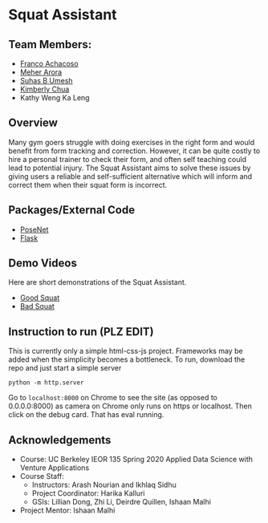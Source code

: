 # Squat Assistant

## Team Members: 
* [Franco Achacoso](https://github.com/fachacoso)
* [Meher Arora](https://github.com/meherarora)
* [Suhas B Umesh](https://github.com/suhasbu)
* [Kimberly Chua](https://github.com/kimberlymchua)
* Kathy Weng Ka Leng

## Overview
Many gym goers struggle with doing exercises in the right form and would benefit from form tracking and correction. However, it can be quite costly to hire a personal trainer to check their form, and often self teaching could lead to potential injury. The Squat Assistant aims to solve these issues by giving users a reliable and self-sufficient alternative which will inform and correct them when their squat form is incorrect.

## Packages/External Code
* [PoseNet](https://github.com/tensorflow/tfjs-models/tree/master/posenet) 
* [Flask](https://flask.palletsprojects.com/en/1.1.x/) 


## Demo Videos
Here are short demonstrations of the Squat Assistant.
* [Good Squat](https://drive.google.com/file/d/1ECyMKL80G-hDKeHzlvBrRAxMvgNQ7yoH/view?usp=sharing)
* [Bad Squat](https://drive.google.com/file/d/1Zsu1nBgmwLyH4WNkSJScRL7RKAcaUjxM/view?usp=sharing)

## Instruction to run (PLZ EDIT)
This is currently only a simple html-css-js project. Frameworks may be added when the simplicity becomes a bottleneck. 
To run, download the repo and just start a simple server 
```
python -m http.server
```

Go to ```localhost:8000``` on Chrome to see the site (as opposed to 0.0.0.0:8000) as camera on Chrome only runs on https or localhost. Then click on the debug card. That has eval running. 


## Acknowledgements
* Course: UC Berkeley IEOR 135 Spring 2020 Applied Data Science with Venture Applications
* Course Staff: 
  * Instructors: Arash Nourian and Ikhlaq Sidhu
  * Project Coordinator: Harika Kalluri
  * GSIs: Lillian Dong, Zhi Li, Deirdre Quillen, Ishaan Malhi
* Project Mentor: Ishaan Malhi
